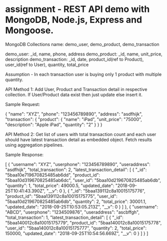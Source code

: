 # assignment - REST API demo with MongoDB, Node.js, Express and Mongoose.

MongoDB Collections name: demo_user, demo_product, demo_transaction

demo_user: _id, name, phone, address
demo_product: _id, name, unit_price, description
demo_transaction: _id, date, product_id(ref to Product), user_id(ref to User), quantity, total_price

Assumption - In each transaction user is buying only 1 product with multiple quantity.

API Method 1:
Add User, Product and Transaction detail in respective collection.
If User/Product data exist then just update else insert it.

Sample Request:

{
"name": "XYZ",
"phone": "123456789890",
"address": "asdfhijk",
"transaction": {
 "product": {
  "name": "iPad",
  "unit_price": "75000",
  "description": "Apple iPad",
  "quantity": "2"
 }
}
}

API Method 2:
Get list of users with total transaction count and each user should have latest transaction detail as embedded object.
Fetch results using aggregation pipelines.

Sample Response:

[
    {
        "username": "XYZ",
        "userphone": "123456789890",
        "useraddress": "asdfhijk",
        "total_transaction": 2,
        "latest_transaction_detail": [
            {
                "_id": "5baa10e719670825485ab6dd",
                "product_id": "5baa10d319670825485ab6dc",
                "user_id": "5baa10d219670825485ab6db",
                "quantity": 1,
                "total_price": 49000.5,
                "updated_date": "2018-09-25T10:41:43.390Z",
                "__v": 0
            },
            {
                "_id": "5baa139112c8a10015175776",
                "product_id": "5baa139112c8a10015175775",
                "user_id": "5baa10d219670825485ab6db",
                "quantity": 2,
                "total_price": 30001.1,
                "updated_date": "2018-09-25T10:53:05.213Z",
                "__v": 0
            }
        ]
    },
    {
        "username": "ABCD",
        "userphone": "1234509876",
        "useraddress": "ascbffgh",
        "total_transaction": 1,
        "latest_transaction_detail": [
            {
                "_id": "5baa140012c8a10015175779",
                "product_id": "5baa140012c8a10015175778",
                "user_id": "5baa140012c8a10015175777",
                "quantity": 2,
                "total_price": 150000,
                "updated_date": "2018-09-25T10:54:56.669Z",
                "__v": 0
            }
        ]
    }
]
